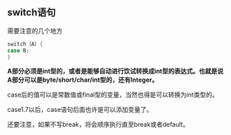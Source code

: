## switch语句
需要注意的几个地方

``` java
switch（A）{
case B;
}
```

**A部分必须是int型的，或者是能够自动进行饮试转换成int型的表达式。也就是说A部分可以是byte/short/char/int型的，还有Integer。**

case后的值可以是常数值或final型的变量，当然也得是可以转换为int类型的。

case1.7以后，case语句后面也许是可以添加变量了。

还要注意，如果不写break，将会顺序执行直至break或者default。
